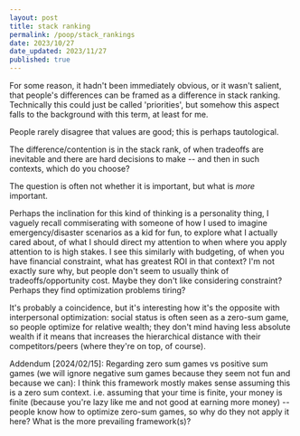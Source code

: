 ```yaml
---
layout: post
title: stack ranking
permalink: /poop/stack_rankings
date: 2023/10/27
date_updated: 2023/11/27
published: true
---
```


For some reason, it hadn't been immediately obvious, or it wasn't salient, that people's differences can be framed as a difference in stack ranking. Technically this could just be called 'priorities', but somehow this aspect falls to the background with this term, at least for me.

People rarely disagree that values are good; this is perhaps tautological.

The difference/contention is in the stack rank, of when tradeoffs are inevitable and there are hard decisions to make -- and then in such contexts, which do you choose?

The question is often not whether it is important, but what is _more_ important. 

Perhaps the inclination for this kind of thinking is a personality thing, I vaguely recall commiserating with someone of how I used to imagine emergency/disaster scenarios as a kid for fun, to explore what I actually cared about, of what I should direct my attention to when where you apply attention to is high stakes. I see this similarly with budgeting, of when you have financial constraint, what has greatest ROI in that context? I'm not exactly sure why, but people don't seem to usually think of tradeoffs/opportunity cost. Maybe they don't like considering constraint? Perhaps they find optimization problems tiring? 

It's probably a coincidence, but it's interesting how it's the opposite with interpersonal optimization: social status is often seen as a zero-sum game, so people optimize for relative wealth; they don't mind having less absolute wealth if it means that increases the hierarchical distance with their competitors/peers (where they're on top, of course).

Addendum [2024/02/15]:
Regarding zero sum games vs positive sum games (we will ignore negative sum games because they seem not fun and because we can):
I think this framework mostly makes sense assuming this is a zero sum context. i.e. assuming that your time is finite, your money is finite (because you're lazy like me and not good at earning more money) -- people know how to optimize zero-sum games, so why do they not apply it here? What is the more prevailing framework(s)?


